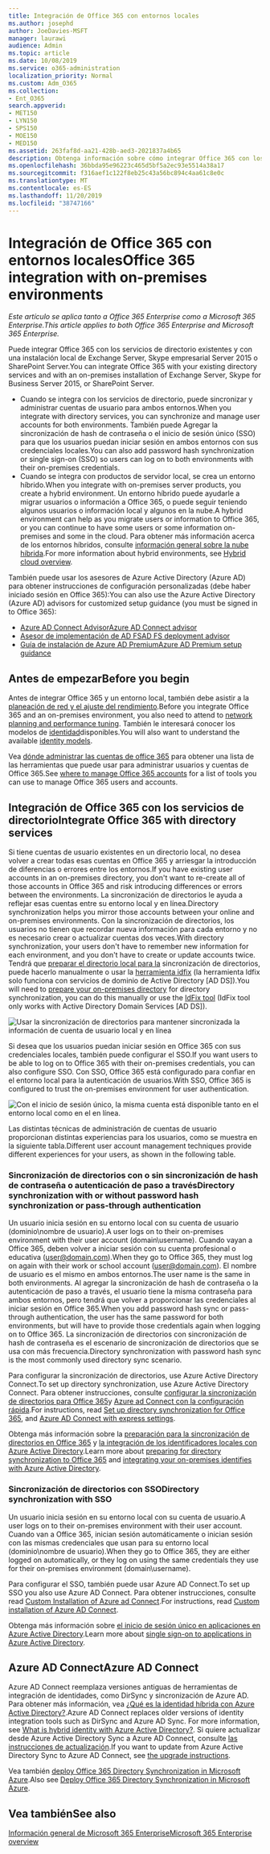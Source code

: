 ```yaml
---
title: Integración de Office 365 con entornos locales
ms.author: josephd
author: JoeDavies-MSFT
manager: laurawi
audience: Admin
ms.topic: article
ms.date: 10/08/2019
ms.service: o365-administration
localization_priority: Normal
ms.custom: Adm_O365
ms.collection:
- Ent_O365
search.appverid:
- MET150
- LYN150
- SPS150
- MOE150
- MED150
ms.assetid: 263faf8d-aa21-428b-aed3-2021837a4b65
description: Obtenga información sobre cómo integrar Office 365 con los servicios de directorio existentes.
ms.openlocfilehash: 36bbda95e96223c465d5bf5a2ec93e5514a38a17
ms.sourcegitcommit: f316aef1c122f8eb25c43a56bc894c4aa61c8e0c
ms.translationtype: MT
ms.contentlocale: es-ES
ms.lasthandoff: 11/20/2019
ms.locfileid: "38747166"
---
```

# <a name="office-365-integration-with-on-premises-environments"></a><span data-ttu-id="4ee72-103">Integración de Office 365 con entornos locales</span><span class="sxs-lookup"><span data-stu-id="4ee72-103">Office 365 integration with on-premises environments</span></span>

<span data-ttu-id="4ee72-104">*Este artículo se aplica tanto a Office 365 Enterprise como a Microsoft 365 Enterprise.*</span><span class="sxs-lookup"><span data-stu-id="4ee72-104">*This article applies to both Office 365 Enterprise and Microsoft 365 Enterprise.*</span></span>

<span data-ttu-id="4ee72-105">Puede integrar Office 365 con los servicios de directorio existentes y con una instalación local de Exchange Server, Skype empresarial Server 2015 o SharePoint Server.</span><span class="sxs-lookup"><span data-stu-id="4ee72-105">You can integrate Office 365 with your existing directory services and with an on-premises installation of Exchange Server, Skype for Business Server 2015, or SharePoint Server.</span></span>
  
 - <span data-ttu-id="4ee72-106">Cuando se integra con los servicios de directorio, puede sincronizar y administrar cuentas de usuario para ambos entornos.</span><span class="sxs-lookup"><span data-stu-id="4ee72-106">When you integrate with directory services, you can synchronize and manage user accounts for both environments.</span></span> <span data-ttu-id="4ee72-107">También puede Agregar la sincronización de hash de contraseña o el inicio de sesión único (SSO) para que los usuarios puedan iniciar sesión en ambos entornos con sus credenciales locales.</span><span class="sxs-lookup"><span data-stu-id="4ee72-107">You can also add password hash synchronization or single sign-on (SSO) so users can log on to both environments with their on-premises credentials.</span></span>
 - <span data-ttu-id="4ee72-108">Cuando se integra con productos de servidor local, se crea un entorno híbrido.</span><span class="sxs-lookup"><span data-stu-id="4ee72-108">When you integrate with on-premises server products, you create a hybrid environment.</span></span> <span data-ttu-id="4ee72-109">Un entorno híbrido puede ayudarle a migrar usuarios o información a Office 365, o puede seguir teniendo algunos usuarios o información local y algunos en la nube.</span><span class="sxs-lookup"><span data-stu-id="4ee72-109">A hybrid environment can help as you migrate users or information to Office 365, or you can continue to have some users or some information on-premises and some in the cloud.</span></span> <span data-ttu-id="4ee72-110">Para obtener más información acerca de los entornos híbridos, consulte [información general sobre la nube híbrida](https://docs.microsoft.com/Office365/Enterprise/hybrid-cloud-overview).</span><span class="sxs-lookup"><span data-stu-id="4ee72-110">For more information about hybrid environments, see [Hybrid cloud overview](https://docs.microsoft.com/Office365/Enterprise/hybrid-cloud-overview).</span></span>

<span data-ttu-id="4ee72-111">También puede usar los asesores de Azure Active Directory (Azure AD) para obtener instrucciones de configuración personalizadas (debe haber iniciado sesión en Office 365):</span><span class="sxs-lookup"><span data-stu-id="4ee72-111">You can also use the Azure Active Directory (Azure AD) advisors for customized setup guidance (you must be signed in to Office 365):</span></span>

- [<span data-ttu-id="4ee72-112">Azure AD Connect Advisor</span><span class="sxs-lookup"><span data-stu-id="4ee72-112">Azure AD Connect advisor</span></span>](https://aka.ms/aadconnectpwsync)
- [<span data-ttu-id="4ee72-113">Asesor de implementación de AD FS</span><span class="sxs-lookup"><span data-stu-id="4ee72-113">AD FS deployment advisor</span></span>](https://aka.ms/adfsguidance)
- [<span data-ttu-id="4ee72-114">Guía de instalación de Azure AD Premium</span><span class="sxs-lookup"><span data-stu-id="4ee72-114">Azure AD Premium setup guidance</span></span>](https://aka.ms/aadpguidance)
   
## <a name="before-you-begin"></a><span data-ttu-id="4ee72-115">Antes de empezar</span><span class="sxs-lookup"><span data-stu-id="4ee72-115">Before you begin</span></span>

<span data-ttu-id="4ee72-116">Antes de integrar Office 365 y un entorno local, también debe asistir a la [planeación de red y el ajuste del rendimiento](network-planning-and-performance.md).</span><span class="sxs-lookup"><span data-stu-id="4ee72-116">Before you integrate Office 365 and an on-premises environment, you also need to attend to [network planning and performance tuning](network-planning-and-performance.md).</span></span> <span data-ttu-id="4ee72-117">También le interesará conocer los modelos de [identidad](about-office-365-identity.md)disponibles.</span><span class="sxs-lookup"><span data-stu-id="4ee72-117">You will also want to understand the available [identity models](about-office-365-identity.md).</span></span> 

<span data-ttu-id="4ee72-118">Vea [dónde administrar las cuentas de office 365](manage-office-365-accounts.md) para obtener una lista de las herramientas que puede usar para administrar usuarios y cuentas de Office 365.</span><span class="sxs-lookup"><span data-stu-id="4ee72-118">See [where to manage Office 365 accounts](manage-office-365-accounts.md) for a list of tools you can use to manage Office 365 users and accounts.</span></span> 
  
## <a name="integrate-office-365-with-directory-services"></a><span data-ttu-id="4ee72-119">Integración de Office 365 con los servicios de directorio</span><span class="sxs-lookup"><span data-stu-id="4ee72-119">Integrate Office 365 with directory services</span></span>
<span data-ttu-id="4ee72-120">Si tiene cuentas de usuario existentes en un directorio local, no desea volver a crear todas esas cuentas en Office 365 y arriesgar la introducción de diferencias o errores entre los entornos.</span><span class="sxs-lookup"><span data-stu-id="4ee72-120">If you have existing user accounts in an on-premises directory, you don't want to re-create all of those accounts in Office 365 and risk introducing differences or errors between the environments.</span></span> <span data-ttu-id="4ee72-121">La sincronización de directorios le ayuda a reflejar esas cuentas entre su entorno local y en línea.</span><span class="sxs-lookup"><span data-stu-id="4ee72-121">Directory synchronization helps you mirror those accounts between your online and on-premises environments.</span></span> <span data-ttu-id="4ee72-122">Con la sincronización de directorios, los usuarios no tienen que recordar nueva información para cada entorno y no es necesario crear o actualizar cuentas dos veces.</span><span class="sxs-lookup"><span data-stu-id="4ee72-122">With directory synchronization, your users don't have to remember new information for each environment, and you don't have to create or update accounts twice.</span></span> <span data-ttu-id="4ee72-123">Tendrá que [preparar el directorio local para la](prepare-for-directory-synchronization.md) sincronización de directorios, puede hacerlo manualmente o usar la [herramienta idfix](install-and-run-idfix.md) (la herramienta Idfix solo funciona con servicios de dominio de Active Directory [AD DS]).</span><span class="sxs-lookup"><span data-stu-id="4ee72-123">You will need to [prepare your on-premises directory](prepare-for-directory-synchronization.md) for directory synchronization, you can do this manually or use the [IdFix tool](install-and-run-idfix.md) (IdFix tool only works with Active Directory Domain Services [AD DS]).</span></span> 
  
![Usar la sincronización de directorios para mantener sincronizada la información de cuenta de usuario local y en línea](media/a64af0d0-9be6-46b1-8727-277e683abf5e.png)
  
<span data-ttu-id="4ee72-125">Si desea que los usuarios puedan iniciar sesión en Office 365 con sus credenciales locales, también puede configurar el SSO.</span><span class="sxs-lookup"><span data-stu-id="4ee72-125">If you want users to be able to log on to Office 365 with their on-premises credentials, you can also configure SSO.</span></span> <span data-ttu-id="4ee72-126">Con SSO, Office 365 está configurado para confiar en el entorno local para la autenticación de usuarios.</span><span class="sxs-lookup"><span data-stu-id="4ee72-126">With SSO, Office 365 is configured to trust the on-premises environment for user authentication.</span></span>
  
![Con el inicio de sesión único, la misma cuenta está disponible tanto en el entorno local como en el en línea.](media/d76235f2-8a53-405e-b8ef-dfa4cfc208b8.png)
  
<span data-ttu-id="4ee72-128">Las distintas técnicas de administración de cuentas de usuario proporcionan distintas experiencias para los usuarios, como se muestra en la siguiente tabla.</span><span class="sxs-lookup"><span data-stu-id="4ee72-128">Different user account management techniques provide different experiences for your users, as shown in the following table.</span></span>
 
### <a name="directory-synchronization-with-or-without-password-hash-synchronization-or-pass-through-authentication"></a><span data-ttu-id="4ee72-129">Sincronización de directorios con o sin sincronización de hash de contraseña o autenticación de paso a través</span><span class="sxs-lookup"><span data-stu-id="4ee72-129">Directory synchronization with or without password hash synchronization or pass-through authentication</span></span>

<span data-ttu-id="4ee72-130">Un usuario inicia sesión en su entorno local con su cuenta de usuario (dominio\nombre de usuario).</span><span class="sxs-lookup"><span data-stu-id="4ee72-130">A user logs on to their on-premises environment with their user account (domain\username).</span></span> <span data-ttu-id="4ee72-131">Cuando vayan a Office 365, deben volver a iniciar sesión con su cuenta profesional o educativa (user@domain.com).</span><span class="sxs-lookup"><span data-stu-id="4ee72-131">When they go to Office 365, they must log on again with their work or school account (user@domain.com).</span></span> <span data-ttu-id="4ee72-132">El nombre de usuario es el mismo en ambos entornos.</span><span class="sxs-lookup"><span data-stu-id="4ee72-132">The user name is the same in both environments.</span></span> <span data-ttu-id="4ee72-133">Al agregar la sincronización de hash de contraseña o la autenticación de paso a través, el usuario tiene la misma contraseña para ambos entornos, pero tendrá que volver a proporcionar las credenciales al iniciar sesión en Office 365.</span><span class="sxs-lookup"><span data-stu-id="4ee72-133">When you add password hash sync or pass-through authentication, the user has the same password for both environments, but will have to provide those credentials again when logging on to Office 365.</span></span> <span data-ttu-id="4ee72-134">La sincronización de directorios con sincronización de hash de contraseña es el escenario de sincronización de directorios que se usa con más frecuencia.</span><span class="sxs-lookup"><span data-stu-id="4ee72-134">Directory synchronization with password hash sync is the most commonly used directory sync scenario.</span></span>

<span data-ttu-id="4ee72-135">Para configurar la sincronización de directorios, use Azure Active Directory Connect.</span><span class="sxs-lookup"><span data-stu-id="4ee72-135">To set up directory synchronization, use Azure Active Directory Connect.</span></span> <span data-ttu-id="4ee72-136">Para obtener instrucciones, consulte [configurar la sincronización de directorios para Office 365](set-up-directory-synchronization.md)y [Azure ad Connect con la configuración rápida](https://go.microsoft.com/fwlink/p/?LinkId=698537).</span><span class="sxs-lookup"><span data-stu-id="4ee72-136">For instructions, read [Set up directory synchronization for Office 365](set-up-directory-synchronization.md), and [Azure AD Connect with express settings](https://go.microsoft.com/fwlink/p/?LinkId=698537).</span></span>

<span data-ttu-id="4ee72-137">Obtenga más información sobre la [preparación para la sincronización de directorios en Office 365](prepare-for-directory-synchronization.md) y [la integración de los identificadores locales con Azure Active Directory](https://go.microsoft.com/fwlink/?LinkId=518101).</span><span class="sxs-lookup"><span data-stu-id="4ee72-137">Learn more about [preparing for directory synchronization to Office 365](prepare-for-directory-synchronization.md) and [integrating your on-premises identifies with Azure Active Directory](https://go.microsoft.com/fwlink/?LinkId=518101).</span></span>

### <a name="directory-synchronization-with-sso"></a><span data-ttu-id="4ee72-138">Sincronización de directorios con SSO</span><span class="sxs-lookup"><span data-stu-id="4ee72-138">Directory synchronization with SSO</span></span>

<span data-ttu-id="4ee72-139">Un usuario inicia sesión en su entorno local con su cuenta de usuario.</span><span class="sxs-lookup"><span data-stu-id="4ee72-139">A user logs on to their on-premises environment with their user account.</span></span> <span data-ttu-id="4ee72-140">Cuando van a Office 365, inician sesión automáticamente o inician sesión con las mismas credenciales que usan para su entorno local (dominio\nombre de usuario).</span><span class="sxs-lookup"><span data-stu-id="4ee72-140">When they go to Office 365, they are either logged on automatically, or they log on using the same credentials they use for their on-premises environment (domain\username).</span></span>

<span data-ttu-id="4ee72-141">Para configurar el SSO, también puede usar Azure AD Connect.</span><span class="sxs-lookup"><span data-stu-id="4ee72-141">To set up SSO you also use Azure AD Connect.</span></span> <span data-ttu-id="4ee72-142">Para obtener instrucciones, consulte read [Custom Installation of Azure ad Connect](https://go.microsoft.com/fwlink/p/?LinkID=698430).</span><span class="sxs-lookup"><span data-stu-id="4ee72-142">For instructions, read [Custom installation of Azure AD Connect](https://go.microsoft.com/fwlink/p/?LinkID=698430).</span></span>

<span data-ttu-id="4ee72-143">Obtenga más información sobre [el inicio de sesión único en aplicaciones en Azure Active Directory](https://go.microsoft.com/fwlink/p/?LinkId=698604).</span><span class="sxs-lookup"><span data-stu-id="4ee72-143">Learn more about [single sign-on to applications in Azure Active Directory](https://go.microsoft.com/fwlink/p/?LinkId=698604).</span></span>

## <a name="azure-ad-connect"></a><span data-ttu-id="4ee72-144">Azure AD Connect</span><span class="sxs-lookup"><span data-stu-id="4ee72-144">Azure AD Connect</span></span>

<span data-ttu-id="4ee72-145">Azure AD Connect reemplaza versiones antiguas de herramientas de integración de identidades, como DirSync y sincronización de Azure AD. Para obtener más información, vea [¿Qué es la identidad híbrida con Azure Active Directory?](https://go.microsoft.com/fwlink/p/?LinkId=527969).</span><span class="sxs-lookup"><span data-stu-id="4ee72-145">Azure AD Connect replaces older versions of identity integration tools such as DirSync and Azure AD Sync. For more information, see [What is hybrid identity with Azure Active Directory?](https://go.microsoft.com/fwlink/p/?LinkId=527969).</span></span> <span data-ttu-id="4ee72-146">Si quiere actualizar desde Azure Active Directory Sync a Azure AD Connect, consulte [las instrucciones de actualización](https://go.microsoft.com/fwlink/p/?LinkId=733240).</span><span class="sxs-lookup"><span data-stu-id="4ee72-146">If you want to update from Azure Active Directory Sync to Azure AD Connect, see [the upgrade instructions](https://go.microsoft.com/fwlink/p/?LinkId=733240).</span></span> 

<span data-ttu-id="4ee72-147">Vea también [deploy Office 365 Directory Synchronization in Microsoft Azure](https://go.microsoft.com/fwlink/?LinkId=517887).</span><span class="sxs-lookup"><span data-stu-id="4ee72-147">Also see [Deploy Office 365 Directory Synchronization in Microsoft Azure](https://go.microsoft.com/fwlink/?LinkId=517887).</span></span>

## <a name="see-also"></a><span data-ttu-id="4ee72-148">Vea también</span><span class="sxs-lookup"><span data-stu-id="4ee72-148">See also</span></span>

[<span data-ttu-id="4ee72-149">Información general de Microsoft 365 Enterprise</span><span class="sxs-lookup"><span data-stu-id="4ee72-149">Microsoft 365 Enterprise overview</span></span>](https://docs.microsoft.com/microsoft-365/enterprise/microsoft-365-overview)
